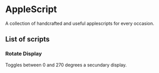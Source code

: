 # AppleScript

A collection of handcrafted and useful applescripts for every occasion.

## List of scripts

### Rotate Display

Toggles between 0 and 270 degrees a secundary display.
